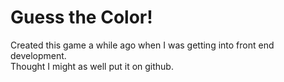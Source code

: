 # Guess the Color!

Created this game a while ago when I was getting into front end development.         
Thought I might as well put it on github.
